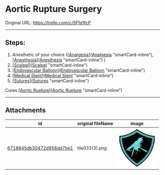 # Aortic Rupture Surgery

Original URL: https://trello.com/c/5Ffd1fcP

---

## Steps:

1.  Anesthetic of your choice ([[Analgesia](../Torso/Analgesia.md)]([Analgesia](../Torso/Analgesia.md) "smartCard-inline"), [[Anesthesia](../Torso/Anesthesia.md)]([Anesthesia](../Torso/Anesthesia.md) "smartCard-inline") )
2.  [[Scalpel](../Items/Scalpel.md)]([Scalpel](../Items/Scalpel.md) "smartCard-inline")
3. [[Endovascular Balloon](../Items/Endovascular%20Balloon.md)]([Endovascular Balloon](../Items/Endovascular%20Balloon.md) "smartCard-inline")
4. [[Medical Stent](../Items/Medical%20Stent.md)]([Medical Stent](../Items/Medical%20Stent.md) "smartCard-inline")
5. [[Sutures](../Items/Sutures.md)]([Sutures](../Items/Sutures.md) "smartCard-inline")

Cures [[Aortic Rupture](../Torso/Aortic%20Rupture.md)]([Aortic Rupture](../Torso/Aortic%20Rupture.md) "smartCard-inline")

---

## Attachments

id | original fileName | image
---|---|---
[6718845db30472d958dd7be1](./Aortic%20Rupture%20Surgery%20-%20Attachments/6718845db30472d958dd7be1.png) | tile033(3).png | ![tile033(3).png\|200](./Aortic%20Rupture%20Surgery%20-%20Attachments/6718845db30472d958dd7be1.png)